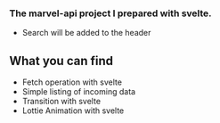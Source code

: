 ### The marvel-api project I prepared with svelte.

- Search will be added to the header

## What you can find

- Fetch operation with svelte
- Simple listing of incoming data
- Transition with svelte
- Lottie Animation with svelte